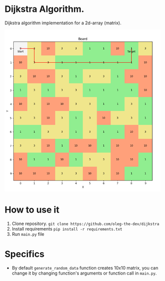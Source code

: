 # Dijkstra Algorithm.

Dijkstra algorithm implementation for a 2d-array (matrix).

![Demonstration](board.png)

# How to use it
1. Clone repository. `git clone https://github.com/oleg-the-dev/dijkstra`
2. Install requirements `pip install -r requirements.txt`
3. Run `main.py` file


# Specifics
- By default `generate_random_data` function creates 10x10 matrix, you can change it by changing function's arguments or function call in `main.py`. 